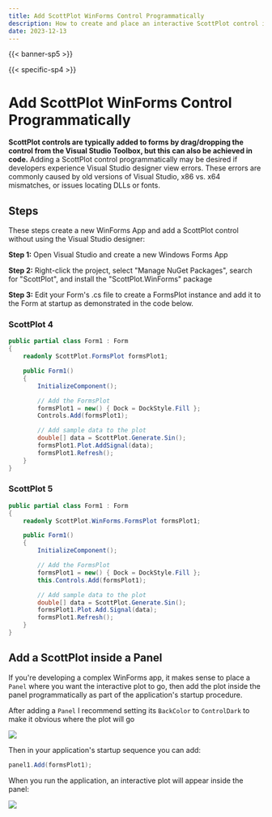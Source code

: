 ```yaml
---
title: Add ScottPlot WinForms Control Programmatically
description: How to create and place an interactive ScottPlot control in a Form without using the Visual Studio designer
date: 2023-12-13
---
```


{{< banner-sp5 >}}

{{< specific-sp4 >}}

# Add ScottPlot WinForms Control Programmatically

**ScottPlot controls are typically added to forms by drag/dropping the control from the Visual Studio Toolbox, but this can also be achieved in code.** Adding a ScottPlot control programmatically may be desired if developers experience Visual Studio designer view errors. These errors are commonly caused by old versions of Visual Studio, x86 vs. x64 mismatches, or issues locating DLLs or fonts.

## Steps

These steps create a new WinForms App and add a ScottPlot control without using the Visual Studio designer:

**Step 1:** Open Visual Studio and create a new Windows Forms App

**Step 2:** Right-click the project, select "Manage NuGet Packages", search for "ScottPlot", and install the "ScottPlot.WinForms" package

**Step 3:** Edit your Form's .cs file to create a FormsPlot instance and add it to the Form at startup as demonstrated in the code below.

### ScottPlot 4

```cs
public partial class Form1 : Form
{
    readonly ScottPlot.FormsPlot formsPlot1;

    public Form1()
    {
        InitializeComponent();

        // Add the FormsPlot
        formsPlot1 = new() { Dock = DockStyle.Fill };
        Controls.Add(formsPlot1);

        // Add sample data to the plot
        double[] data = ScottPlot.Generate.Sin();
        formsPlot1.Plot.AddSignal(data);
        formsPlot1.Refresh();
    }
}
```

### ScottPlot 5
```cs
public partial class Form1 : Form
{
    readonly ScottPlot.WinForms.FormsPlot formsPlot1;

    public Form1()
    {
        InitializeComponent();

        // Add the FormsPlot
        formsPlot1 = new() { Dock = DockStyle.Fill };
        this.Controls.Add(formsPlot1);

        // Add sample data to the plot
        double[] data = ScottPlot.Generate.Sin();
        formsPlot1.Plot.Add.Signal(data);
        formsPlot1.Refresh();
    }
}
```

## Add a ScottPlot inside a Panel

If you're developing a complex WinForms app, it makes sense to place a `Panel` where you want the interactive plot to go, then add the plot inside the panel programmatically as part of the application's startup procedure.

After adding a `Panel` I recommend setting its `BackColor` to `ControlDark` to make it obvious where the plot will go

![](/images/faq/add-winforms-programmatically/screenshot.png)

Then in your application's startup sequence you can add:

```cs
panel1.Add(formsPlot1);
```

When you run the application, an interactive plot will appear inside the panel:

![](screenshot2.png)